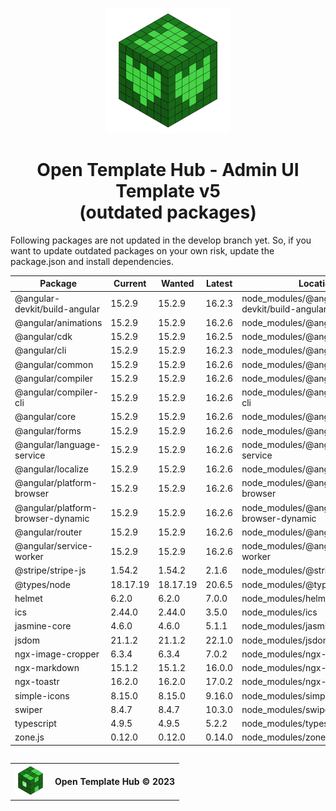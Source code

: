 <p align="center">
  <a href="https://opentemplatehub.com">
    <img src="https://raw.githubusercontent.com/open-template-hub/open-template-hub.github.io/master/assets/logo/ui/admin-ui-logo.png" alt="Logo" width=200>
  </a>
</p>


<h1 align="center">
Open Template Hub - Admin UI Template v5
  <br/>
(outdated packages)
</h1>

Following packages are not updated in the develop branch yet. So, if you want to update outdated packages on your own risk, update the package.json and install dependencies.

| Package | Current | Wanted | Latest | Location |
| --- | --- | --- | --- | --- |
| @angular-devkit/build-angular | 15.2.9 | 15.2.9 | 16.2.3 | node_modules/@angular-devkit/build-angular |
| @angular/animations | 15.2.9 | 15.2.9 | 16.2.6 | node_modules/@angular/animations |
| @angular/cdk | 15.2.9 | 15.2.9 | 16.2.5 | node_modules/@angular/cdk |
| @angular/cli | 15.2.9 | 15.2.9 | 16.2.3 | node_modules/@angular/cli |
| @angular/common | 15.2.9 | 15.2.9 | 16.2.6 | node_modules/@angular/common |
| @angular/compiler | 15.2.9 | 15.2.9 | 16.2.6 | node_modules/@angular/compiler |
| @angular/compiler-cli | 15.2.9 | 15.2.9 | 16.2.6 | node_modules/@angular/compiler-cli |
| @angular/core | 15.2.9 | 15.2.9 | 16.2.6 | node_modules/@angular/core |
| @angular/forms | 15.2.9 | 15.2.9 | 16.2.6 | node_modules/@angular/forms |
| @angular/language-service | 15.2.9 | 15.2.9 | 16.2.6 | node_modules/@angular/language-service |
| @angular/localize | 15.2.9 | 15.2.9 | 16.2.6 | node_modules/@angular/localize |
| @angular/platform-browser | 15.2.9 | 15.2.9 | 16.2.6 | node_modules/@angular/platform-browser |
| @angular/platform-browser-dynamic | 15.2.9 | 15.2.9 | 16.2.6 | node_modules/@angular/platform-browser-dynamic |
| @angular/router | 15.2.9 | 15.2.9 | 16.2.6 | node_modules/@angular/router |
| @angular/service-worker | 15.2.9 | 15.2.9 | 16.2.6 | node_modules/@angular/service-worker |
| @stripe/stripe-js | 1.54.2 | 1.54.2 | 2.1.6 | node_modules/@stripe/stripe-js |
| @types/node | 18.17.19 | 18.17.19 | 20.6.5 | node_modules/@types/node |
| helmet | 6.2.0 | 6.2.0 | 7.0.0 | node_modules/helmet |
| ics | 2.44.0 | 2.44.0 | 3.5.0 | node_modules/ics |
| jasmine-core | 4.6.0 | 4.6.0 | 5.1.1 | node_modules/jasmine-core |
| jsdom | 21.1.2 | 21.1.2 | 22.1.0 | node_modules/jsdom |
| ngx-image-cropper | 6.3.4 | 6.3.4 | 7.0.2 | node_modules/ngx-image-cropper |
| ngx-markdown | 15.1.2 | 15.1.2 | 16.0.0 | node_modules/ngx-markdown |
| ngx-toastr | 16.2.0 | 16.2.0 | 17.0.2 | node_modules/ngx-toastr |
| simple-icons | 8.15.0 | 8.15.0 | 9.16.0 | node_modules/simple-icons |
| swiper | 8.4.7 | 8.4.7 | 10.3.0 | node_modules/swiper |
| typescript | 4.9.5 | 4.9.5 | 5.2.2 | node_modules/typescript |
| zone.js | 0.12.0 | 0.12.0 | 0.14.0 | node_modules/zone.js |

<table align="right"><tr><td><a href="https://opentemplatehub.com"><img src="https://raw.githubusercontent.com/open-template-hub/open-template-hub.github.io/master/assets/logo/brand-logo.png" width="50px" alt="oth"/></a></td><td><b>Open Template Hub © 2023</b></td></tr></table>


